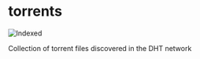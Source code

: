 torrents 
========
![Indexed](https://img.shields.io/badge/indexed-120079-blue)

Collection of torrent files discovered in the DHT network
